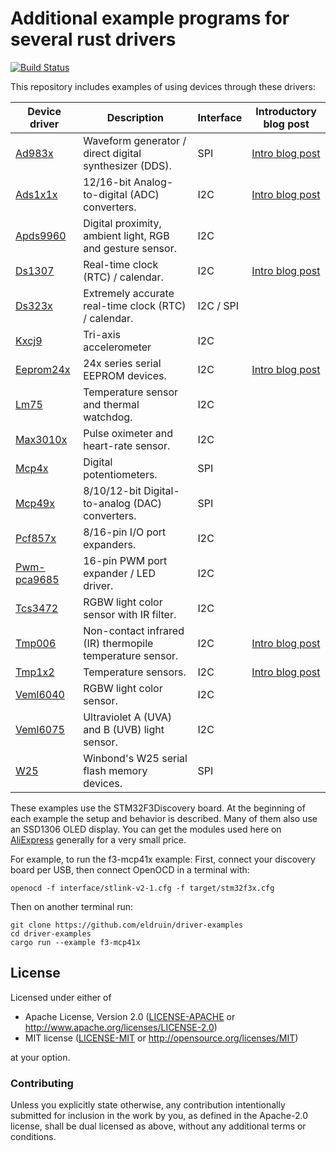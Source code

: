# Additional example programs for several rust drivers

[![Build Status](https://travis-ci.org/eldruin/driver-examples.svg?branch=master)](https://travis-ci.org/eldruin/driver-examples)

This repository includes examples of using devices through these drivers:

| Device driver | Description                                               | Interface | Introductory blog post            |
|---------------|-----------------------------------------------------------|-----------|-----------------------------------|
|[Ad983x]       | Waveform generator / direct digital synthesizer (DDS).    | SPI       | [Intro blog post][blog-ad983x]    |
|[Ads1x1x]      | 12/16-bit Analog-to-digital (ADC) converters.             | I2C       | [Intro blog post][blog-ads1x1x]   |
|[Apds9960]     | Digital proximity, ambient light, RGB and gesture sensor. | I2C       |                                   |
|[Ds1307]       | Real-time clock (RTC) / calendar.                         | I2C       | [Intro blog post][blog-ds1307]    |
|[Ds323x]       | Extremely accurate real-time clock (RTC) / calendar.      | I2C / SPI |                                   |
|[Kxcj9]        | Tri-axis accelerometer                                    | I2C       |                                   |
|[Eeprom24x]    | 24x series serial EEPROM devices.                         | I2C       | [Intro blog post][blog-eeprom24x] |
|[Lm75]         | Temperature sensor and thermal watchdog.                  | I2C       |                                   |
|[Max3010x]     | Pulse oximeter and heart-rate sensor.                     | I2C       |                                   |
|[Mcp4x]        | Digital potentiometers.                                   | SPI       |                                   |
|[Mcp49x]       | 8/10/12-bit Digital-to-analog (DAC) converters.           | SPI       |                                   |
|[Pcf857x]      | 8/16-pin I/O port expanders.                              | I2C       |                                   |
|[Pwm-pca9685]  | 16-pin PWM port expander / LED driver.                    | I2C       |                                   |
|[Tcs3472]      | RGBW light color sensor with IR filter.                   | I2C       |                                   |
|[Tmp006]       | Non-contact infrared (IR) thermopile temperature sensor.  | I2C       | [Intro blog post][blog-tmp006]    |
|[Tmp1x2]       | Temperature sensors.                                      | I2C       | [Intro blog post][blog-tmp1x2]    |
|[Veml6040]     | RGBW light color sensor.                                  | I2C       |                                   |
|[Veml6075]     | Ultraviolet A (UVA) and B (UVB) light sensor.             | I2C       |                                   |
|[W25]          | Winbond's W25 serial flash memory devices.                | SPI       |                                   |

These examples use the STM32F3Discovery board. At the beginning of each example the setup
and behavior is described. Many of them also use an SSD1306 OLED display.
You can get the modules used here on [AliExpress] generally for a very small price.

For example, to run the f3-mcp41x example:
First, connect your discovery board per USB, then connect OpenOCD in a terminal with:
```
openocd -f interface/stlink-v2-1.cfg -f target/stm32f3x.cfg
```

Then on another terminal run:
```
git clone https://github.com/eldruin/driver-examples
cd driver-examples
cargo run --example f3-mcp41x
```

## License

Licensed under either of

 * Apache License, Version 2.0 ([LICENSE-APACHE](LICENSE-APACHE) or
   http://www.apache.org/licenses/LICENSE-2.0)
 * MIT license ([LICENSE-MIT](LICENSE-MIT) or
   http://opensource.org/licenses/MIT)

at your option.

### Contributing

Unless you explicitly state otherwise, any contribution intentionally submitted
for inclusion in the work by you, as defined in the Apache-2.0 license, shall
be dual licensed as above, without any additional terms or conditions.

[Ad983x]: https://crates.io/crates/ad983x
[Ads1x1x]: https://crates.io/crates/ads1x1x
[Apds9960]: https://crates.io/crates/apds9960
[Ds1307]: https://crates.io/crates/ds1307
[Ds323x]: https://crates.io/crates/ds323x
[Kxcj9]: https://crates.io/crates/kxcj9
[Eeprom24x]: https://crates.io/crates/eeprom24x
[Lm75]: https://crates.io/crates/lm75
[Max3010x]: https://crates.io/crates/max3010x
[Mcp4x]: https://crates.io/crates/mcp4x
[Mcp49x]: https://github.com/eldruin/mcp49x-rs
[Pcf857x]: https://crates.io/crates/pcf857x
[Pwm-pca9685]: https://crates.io/crates/pwm-pca9685
[Tcs3472]: https://crates.io/crates/tcs3472
[Tmp006]: https://crates.io/crates/tmp006
[Tmp1x2]: https://crates.io/crates/tmp1x2
[Veml6040]: https://crates.io/crates/veml6040
[Veml6075]: https://crates.io/crates/veml6075
[W25]: https://github.com/eldruin/w25-rs

[blog-ad983x]: https://blog.eldruin.com/ad983x-waveform-generator-dds-driver-in-rust/
[blog-ads1x1x]: https://blog.eldruin.com/ads1x1x-analog-to-digital-converter-driver-in-rust/
[blog-ds1307]: https://blog.eldruin.com/ds1307-real-time-clock-rtc-driver-in-rust/
[blog-eeprom24x]: https://blog.eldruin.com/24x-serial-eeprom-driver-in-rust/
[blog-tmp006]: https://blog.eldruin.com/tmp006-contact-less-infrared-ir-thermopile-driver-in-rust/
[blog-tmp1x2]: https://blog.eldruin.com/tmp1x2-temperature-sensor-driver-in-rust/

[AliExpress]: https://www.aliexpress.com